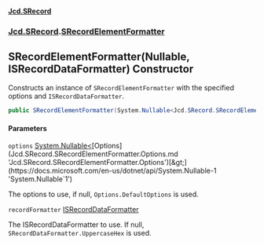 #### [Jcd.SRecord](index.md 'index')
### [Jcd.SRecord](Jcd.SRecord.md 'Jcd.SRecord').[SRecordElementFormatter](Jcd.SRecord.SRecordElementFormatter.md 'Jcd.SRecord.SRecordElementFormatter')

## SRecordElementFormatter(Nullable<Options>, ISRecordDataFormatter) Constructor

Constructs an instance of `SRecordElementFormatter` with the specified  
options and `ISRecordDataFormatter`.

```csharp
public SRecordElementFormatter(System.Nullable<Jcd.SRecord.SRecordElementFormatter.Options> options=null, Jcd.SRecord.ISRecordDataFormatter recordFormatter=null);
```
#### Parameters

<a name='Jcd.SRecord.SRecordElementFormatter.SRecordElementFormatter(System.Nullable_Jcd.SRecord.SRecordElementFormatter.Options_,Jcd.SRecord.ISRecordDataFormatter).options'></a>

`options` [System.Nullable&lt;](https://docs.microsoft.com/en-us/dotnet/api/System.Nullable-1 'System.Nullable`1')[Options](Jcd.SRecord.SRecordElementFormatter.Options.md 'Jcd.SRecord.SRecordElementFormatter.Options')[&gt;](https://docs.microsoft.com/en-us/dotnet/api/System.Nullable-1 'System.Nullable`1')

The options to use, if null, `Options.DefaultOptions` is used.

<a name='Jcd.SRecord.SRecordElementFormatter.SRecordElementFormatter(System.Nullable_Jcd.SRecord.SRecordElementFormatter.Options_,Jcd.SRecord.ISRecordDataFormatter).recordFormatter'></a>

`recordFormatter` [ISRecordDataFormatter](Jcd.SRecord.ISRecordDataFormatter.md 'Jcd.SRecord.ISRecordDataFormatter')

The ISRecordDataFormatter to use. If null, `SRecordDataFormatter.UppercaseHex` is used.
